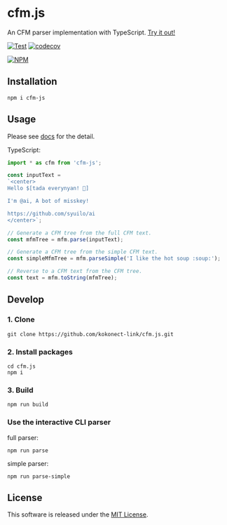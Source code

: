 # cfm.js
An CFM parser implementation with TypeScript.
[Try it out!](https://runkit.com/npm/cfm-js)

[![Test](https://github.com/kokonect-link/cfm.js/actions/workflows/test.yml/badge.svg)](https://github.com/kokonect-link/cfm.js/actions/workflows/test.yml)
[![codecov](https://codecov.io/gh/kokonect-link/cfm.js/branch/develop/graph/badge.svg?token=irAWFiHK8T)](https://codecov.io/gh/kokonect-link/cfm.js)

[![NPM](https://nodei.co/npm/cfm-js.png?downloads=true&downloadRank=true&stars=true)](https://www.npmjs.com/package/cfm-js)

## Installation
```
npm i cfm-js
```

## Usage
Please see [docs](./docs/index.md) for the detail.

TypeScript:
```ts
import * as cfm from 'cfm-js';

const inputText =
`<center>
Hello $[tada everynyan! 🎉]

I'm @ai, A bot of misskey!

https://github.com/syuilo/ai
</center>`;

// Generate a CFM tree from the full CFM text.
const mfmTree = mfm.parse(inputText);

// Generate a CFM tree from the simple CFM text.
const simpleMfmTree = mfm.parseSimple('I like the hot soup :soup:​');

// Reverse to a CFM text from the CFM tree.
const text = mfm.toString(mfmTree);

```

## Develop
### 1. Clone
```
git clone https://github.com/kokonect-link/cfm.js.git
```

### 2. Install packages
```
cd cfm.js
npm i
```

### 3. Build
```
npm run build
```

### Use the interactive CLI parser
full parser:
```
npm run parse
```

simple parser:
```
npm run parse-simple
```

## License
This software is released under the [MIT License](LICENSE).
